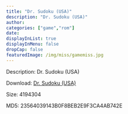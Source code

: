 ```yaml
---
title: "Dr. Sudoku (USA)"
description: "Dr. Sudoku (USA)"
author: 
categories: ["game","rom"]
date: 
displayInList: true
displayInMenu: false
dropCap: false
featuredImage: /img/miss/gamemiss.jpg
---
```


Description: Dr. Sudoku (USA)

Download: <a style="text-decoration:underline;" href="https://mega.nz/#!yPJS3AxY!t4WAXtfTc0ij1Eh2qJIp-2tWf8Bsr4bhPXHr2Tuu20k" target = "_blank" rel = "nofollow" > Dr. Sudoku (USA)</a>

Size: 4194304

MD5: 23564039143B0F8BEB2E9F3CA4AB742E

